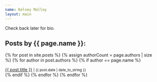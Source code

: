```yaml
---
name: Kelsey Malloy
layout: main
---
```


<div class="author-bio">
Check back later for bio.
</div>

<div class="post-list">
  <h2>Posts by {{ page.name }}:</h2>

  {% for post in site.posts %}
    {% assign authorCount = page.authors | size %}
    {% for author in post.authors %}
      {% if author == page.name %}
        <div class="author-list">
          <span><a href="{{ site.baseurl }}{{ post.url }}">{{ post.title }}</a></span>
          <small><span>| {{ post.date | date_to_string }}</span></small>
        </div>
      {% endif %}
    {% endfor %}
  {% endfor %}
</div>
